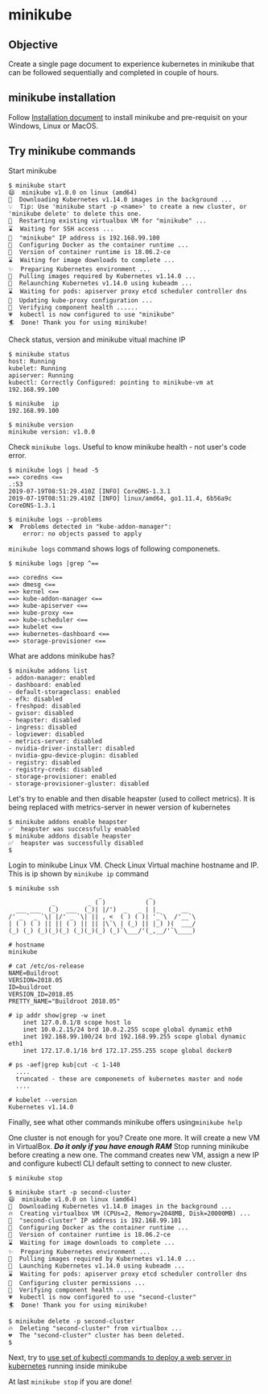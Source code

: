 # minikube

## Objective
Create a single page document to experience kubernetes in minikube that can be followed sequentially and completed in couple of hours.

## minikube installation

Follow [Installation document](https://kubernetes.io/docs/tasks/tools/install-minikube/) to install minikube and pre-requisit on your Windows, Linux or MacOS.

## Try minikube commands

Start minikube
```
$ minikube start
😄  minikube v1.0.0 on linux (amd64)
🤹  Downloading Kubernetes v1.14.0 images in the background ...
💡  Tip: Use 'minikube start -p <name>' to create a new cluster, or 'minikube delete' to delete this one.
🔄  Restarting existing virtualbox VM for "minikube" ...
⌛  Waiting for SSH access ...
📶  "minikube" IP address is 192.168.99.100
🐳  Configuring Docker as the container runtime ...
🐳  Version of container runtime is 18.06.2-ce
⌛  Waiting for image downloads to complete ...
✨  Preparing Kubernetes environment ...
🚜  Pulling images required by Kubernetes v1.14.0 ...
🔄  Relaunching Kubernetes v1.14.0 using kubeadm ... 
⌛  Waiting for pods: apiserver proxy etcd scheduler controller dns
📯  Updating kube-proxy configuration ...
🤔  Verifying component health ......
💗  kubectl is now configured to use "minikube"
🏄  Done! Thank you for using minikube!
```

Check status, version and minikube vitual machine IP
```
$ minikube status
host: Running
kubelet: Running
apiserver: Running
kubectl: Correctly Configured: pointing to minikube-vm at 192.168.99.100

$ minikube  ip
192.168.99.100

$ minikube version
minikube version: v1.0.0
```

Check ```minikube logs```. Useful to know minikube health - not user's code error.
```
$ minikube logs | head -5
==> coredns <==
.:53
2019-07-19T08:51:29.410Z [INFO] CoreDNS-1.3.1
2019-07-19T08:51:29.410Z [INFO] linux/amd64, go1.11.4, 6b56a9c
CoreDNS-1.3.1

$ minikube logs --problems
❌  Problems detected in "kube-addon-manager":
    error: no objects passed to apply

```

```minikube logs``` command shows logs of following componenets.
```
$ minikube logs |grep ^==

==> coredns <==
==> dmesg <==
==> kernel <==
==> kube-addon-manager <==
==> kube-apiserver <==
==> kube-proxy <==
==> kube-scheduler <==
==> kubelet <==
==> kubernetes-dashboard <==
==> storage-provisioner <==
```

What are addons minikube has?
```
$ minikube addons list
- addon-manager: enabled
- dashboard: enabled
- default-storageclass: enabled
- efk: disabled
- freshpod: disabled
- gvisor: disabled
- heapster: disabled
- ingress: disabled
- logviewer: disabled
- metrics-server: disabled
- nvidia-driver-installer: disabled
- nvidia-gpu-device-plugin: disabled
- registry: disabled
- registry-creds: disabled
- storage-provisioner: enabled
- storage-provisioner-gluster: disabled
```

Let's try to enable and then disable heapster (used to collect metrics). It is being replaced with metrics-server in newer version of kubernetes
```
$ minikube addons enable heapster
✅  heapster was successfully enabled
$ minikube addons disable heapster
✅  heapster was successfully disabled
$ 
```

Login to minikube Linux VM. Check Linux Virtual machine hostname and IP. This is ip shown by ```minikube ip``` command
```
$ minikube ssh
                         _             _            
            _         _ ( )           ( )           
  ___ ___  (_)  ___  (_)| |/')  _   _ | |_      __  
/' _ ` _ `\| |/' _ `\| || , <  ( ) ( )| '_`\  /'__`\
| ( ) ( ) || || ( ) || || |\`\ | (_) || |_) )(  ___/
(_) (_) (_)(_)(_) (_)(_)(_) (_)`\___/'(_,__/'`\____)

# hostname
minikube

# cat /etc/os-release
NAME=Buildroot
VERSION=2018.05
ID=buildroot
VERSION_ID=2018.05
PRETTY_NAME="Buildroot 2018.05"

# ip addr show|grep -w inet
    inet 127.0.0.1/8 scope host lo
    inet 10.0.2.15/24 brd 10.0.2.255 scope global dynamic eth0
    inet 192.168.99.100/24 brd 192.168.99.255 scope global dynamic eth1
    inet 172.17.0.1/16 brd 172.17.255.255 scope global docker0

# ps -aef|grep kub|cut -c 1-140
  ....
  truncated - these are componenets of kubernetes master and node
  ....

# kubelet --version
Kubernetes v1.14.0
```

Finally, see what other commands minikube offers using```minikube help``` 

One cluster is not enough for you? Create one more. It will create a new VM in VirtualBox. **_Do it only if you have enough RAM_**
Stop running minikube before creating a new one. The command creates new VM, assign a new IP and configure kubectl CLI default setting to connect to new cluster.
```
$ minikube stop

$ minikube start -p second-cluster
😄  minikube v1.0.0 on linux (amd64)
🤹  Downloading Kubernetes v1.14.0 images in the background ...
🔥  Creating virtualbox VM (CPUs=2, Memory=2048MB, Disk=20000MB) ...
📶  "second-cluster" IP address is 192.168.99.101
🐳  Configuring Docker as the container runtime ...
🐳  Version of container runtime is 18.06.2-ce
⌛  Waiting for image downloads to complete ...
✨  Preparing Kubernetes environment ...
🚜  Pulling images required by Kubernetes v1.14.0 ...
🚀  Launching Kubernetes v1.14.0 using kubeadm ... 
⌛  Waiting for pods: apiserver proxy etcd scheduler controller dns
🔑  Configuring cluster permissions ...
🤔  Verifying component health .....
💗  kubectl is now configured to use "second-cluster"
🏄  Done! Thank you for using minikube!

$ minikube delete -p second-cluster
🔥  Deleting "second-cluster" from virtualbox ...
💔  The "second-cluster" cluster has been deleted.
$
```

Next, try to [use set of kubectl commands to deploy a web server in kubernetes](https://github.com/nansari/kubernetes/blob/master/README.md) running inside minikube

At last ```minikube stop``` if you are done!


